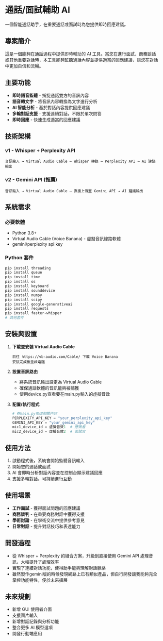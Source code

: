 # 通話/面試輔助 AI

一個智能通話助手，在重要通話或面試時為您提供即時回應建議。

## 專案簡介

這是一個能夠在通話過程中提供即時輔助的 AI 工具。當您在進行面試、商務談話或其他重要對話時，本工具能夠監聽通話內容並提供適當的回應建議，讓您在對話中更加自信和流暢。

## 主要功能

- **即時語音監聽** - 捕捉通話雙方的音訊內容
- **語音轉文字** - 將音訊內容轉換為文字進行分析
- **AI 智能分析** - 基於對話內容提供回應建議
- **多輪對話支援** - 支援連續對話，不限於單次問答
- **即時回應** - 快速生成適當的回應建議

## 技術架構

### v1 - Whisper + Perplexity API
```
音訊輸入 → Virtual Audio Cable → Whisper 轉錄 → Perplexity API → AI 建議輸出
```

### v2 - Gemini API (推薦)
```
音訊輸入 → Virtual Audio Cable → 直接上傳至 Gemini API → AI 建議輸出
```

## 系統需求

### 必要軟體
- Python 3.8+
- Virtual Audio Cable (Voice Banana) - 虛擬音訊線路軟體
- gemini/perplexity api key

### Python 套件
```bash
pip install threading
pip install queue
pip install time
pip install os
pip install keyboard
pip install sounddevice
pip install numpy
pip install scipy
pip install google-generativeai
pip install requests
pip install faster-whisper
# 其他套件
```

## 安裝與設置

1. **下載並安裝 Virtual Audio Cable**
   ```
   前往 https://vb-audio.com/Cable/ 下載 Voice Banana
   安裝完成後重啟電腦
   ```

2. **設置音訊路由**
   - 將系統音訊輸出設定為 Virtual Audio Cable
   - 確保通話軟體的音訊能夠被捕獲
   - 使用device.py查看要在main.py輸入的虛擬音效

3. **配置/執行程式**
   ```python
   # 在main.py修改相關內容
   PERPLEXITY_API_KEY = "your_perplexity_api_key"
   GEMINI_API_KEY = "your_gemini_api_key"
   mic1_device_id = 虛擬音效1  # 應徵者
   mic2_device_id = 虛擬音效2  # 面試官	
   ```


## 使用方法

1. 啟動程式後，系統會開始監聽音訊輸入
2. 開始您的通話或面試
3. AI 會即時分析對話內容並在控制台顯示建議回應
4. 支援多輪對話，可持續進行互動


## 使用場景

- **工作面試** - 獲得面試問題的回應建議
- **商務談判** - 在重要商務對話中獲得支援
- **學術討論** - 在學術交流中提供參考意見
- **日常對話** - 提升對話技巧和表達能力

## 開發過程

- 從 Whisper + Perplexity 的組合方案，升級到直接使用 Gemini API 處理音訊，大幅提升了處理效率
- 實現了連續對話功能，使得助手能夠理解對話脈絡
- 雖然製作gemini版的時候發現網路上已有類似產品，但自行開發讓我能夠完全掌控功能特性，便於未來擴展

## 未來規劃

- 新增 GUI 使用者介面
- 支援圖片輸入
- 新增對話記錄與分析功能
- 整合更多 AI 模型選項
- 開發行動端應用


